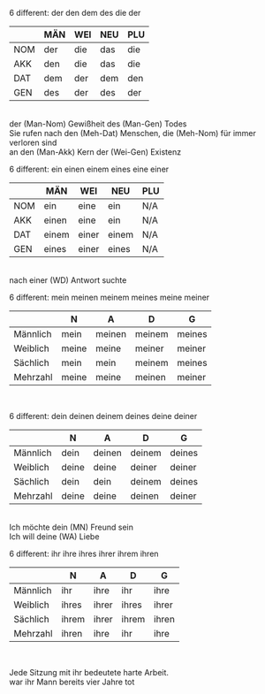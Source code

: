
6 different: der den dem des die der

|   | MÄN | WEI | NEU | PLU |
|-- | -   |  -  | -   | -   |
|NOM| der |die |das |die| 
|AKK| den |die |das |die|
|DAT| dem |der |dem |den|
|GEN| des |der |des |der|




<br />
der (Man-Nom) Gewißheit des (Man-Gen) Todes  
<br />
Sie rufen nach den (Meh-Dat) Menschen, die (Meh-Nom) für immer verloren sind 
<br />
an den (Man-Akk) Kern der (Wei-Gen) Existenz 
<br />


<p/>
6 different: ein einen einem eines eine einer


|   | MÄN | WEI | NEU | PLU |
|-- | -   |  -  | -   | -   |
|NOM| ein |eine |ein |N/A| 
|AKK| einen |eine |ein |N/A|
|DAT| einem |einer |einem |N/A|
|GEN| eines |einer |eines |N/A|



<br />
nach einer (WD) Antwort suchte
<br />




6 different: mein meinen meinem meines meine meiner

|        | N   |  A | D  | G |
|-----   | -   |  - | -  | - |
|Männlich| mein |meinen |meinem |meines|
|Weiblich| meine |meine |meiner |meiner|
|Sächlich| mein  |mein  |meinem |meines|
|Mehrzahl| meine |meine |meinen |meiner|


<br />




6 different: dein deinen deinem deines deine deiner

|        | N   |  A | D  | G |
|-----   | -   |  - | -  | - |
|Männlich| dein |deinen |deinem |deines|
|Weiblich| deine |deine |deiner |deiner|
|Sächlich| dein  |dein  |deinem |deines|
|Mehrzahl| deine |deine |deinen |deiner|

<br />
Ich möchte dein (MN) Freund sein  
<br />
Ich will deine (WA) Liebe 
<p/>


6 different: ihr ihre ihres ihrer ihrem ihren

|        | N   |  A | D  | G |
|-----   | -   |  - | -  | - |
|Männlich| ihr   |ihre  |ihr   |ihre|
|Weiblich| ihres |ihrer |ihres |ihrer|
|Sächlich| ihrem |ihrer |ihrem |ihren|
|Mehrzahl| ihren |ihre  |ihr   |ihre|

<br />

Jede Sitzung mit ihr bedeutete harte Arbeit. 
<br />
war ihr Mann bereits vier Jahre tot

<br />


